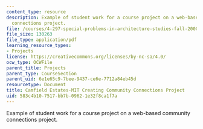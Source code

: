 ```yaml
---
content_type: resource
description: Example of student work for a course project on a web-based community
  connections project.
file: /courses/4-297-special-problems-in-architecture-studies-fall-2000/583c4b107517bb7b09621e32f8ca1f7a_RichardOBryant.pdf
file_size: 130263
file_type: application/pdf
learning_resource_types:
- Projects
license: https://creativecommons.org/licenses/by-nc-sa/4.0/
ocw_type: OCWFile
parent_title: Projects
parent_type: CourseSection
parent_uid: 6e1e65c9-7bee-9437-ce6e-7712a84eb45d
resourcetype: Document
title: Camfield Estates-MIT Creating Community Connections Project
uid: 583c4b10-7517-bb7b-0962-1e32f8ca1f7a
---
```

Example of student work for a course project on a web-based community connections project.
